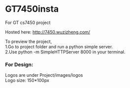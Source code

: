 # GT7450insta
For GT cs7450 project

Hosted here: http://7450.wuzizheng.com/

To preview the project,  
1.Go to project folder and run a python simple server.  
2.Use python -m SimpleHTTPServer 8000 in your terminal.

### For Design:

Logos are under Project/images/logos  
Logo size: 150*100px
